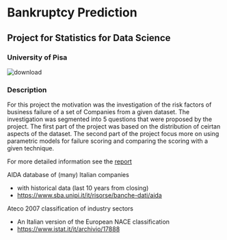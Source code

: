 # Bankruptcy Prediction
## Project for Statistics for Data Science  
### University of Pisa

![download](https://user-images.githubusercontent.com/56237736/192123577-8c4de27f-ca2c-4ca7-8391-3142e09be1c2.png)

### Description

For this project the motivation was the investigation of the risk factors of business failure of a set of Companies from a given dataset. The investigation was segmented into 5 questions that
were proposed by the project. The first part of the project was based on the distribution of ceirtan aspects of the dataset. 
The second part of the project focus more on using parametric models for failure scoring and comparing the scoring with a given technique.

For more detailed information see the [report](https://github.com/cordeiroandres/Predicting-Bankruptcy-Case/blob/main/report.pdf)

AIDA database of (many) Italian companies
- with historical data (last 10 years from closing)
- https://www.sba.unipi.it/it/risorse/banche-dati/aida

Ateco 2007 classification of industry sectors
- An Italian version of the European NACE classification
- https://www.istat.it/it/archivio/17888
